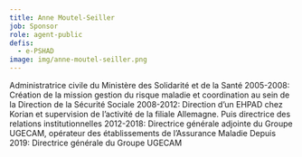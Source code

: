 ```yaml
---
title: Anne Moutel-Seiller
job: Sponsor
role: agent-public
defis:
  - e-PSHAD
image: img/anne-moutel-seiller.png
---
```

Administratrice civile du Ministère des Solidarité et de la Santé 2005-2008: Création de la mission gestion du risque maladie et coordination au sein de la Direction de la Sécurité Sociale 2008-2012: Direction d’un EHPAD chez Korian et supervision de l’activité de la filiale Allemagne. Puis directrice des relations institutionnelles 2012-2018: Directrice générale adjointe du Groupe UGECAM, opérateur des établissements de l’Assurance Maladie Depuis 2019: Directrice générale du Groupe UGECAM
